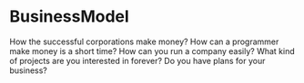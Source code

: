 # BusinessModel
How the successful corporations make money? 
How can a programmer make money is a short time? 
How can you run a company easily? 
What kind of projects are you interested in forever? 
Do you have plans for your business? 





